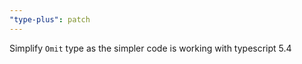 ```yaml
---
"type-plus": patch
---
```


Simplify `Omit` type as the simpler code is working with typescript 5.4
